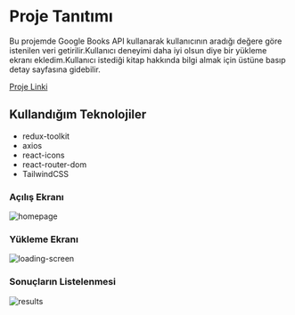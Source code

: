 <h1>Proje Tanıtımı</h1>
<p>Bu projemde Google Books API kullanarak kullanıcının aradığı değere göre istenilen veri getirilir.Kullanıcı deneyimi daha iyi olsun diye bir yükleme ekranı ekledim.Kullanıcı istediği kitap hakkında bilgi almak için üstüne basıp detay sayfasına gidebilir.</p>

<a href='https://book-search-app-patika.netlify.app/' target='_blank'>Proje Linki</a>

<h2>Kullandığım Teknolojiler</h2>
<ul>
<li>redux-toolkit</li>
<li>axios</li>
<li>react-icons</li>
<li>react-router-dom</li>
<li>TailwindCSS</li>
</ul>



<h3>Açılış Ekranı</h3>
<img src="https://user-images.githubusercontent.com/71382413/232593855-0d3bd8e6-05c7-455c-ab5f-6d7f2bbb7660.png" alt="homepage"/>

<br/>

<h3>Yükleme Ekranı</h3>
<img src="https://user-images.githubusercontent.com/71382413/232593873-69749642-b9c1-40f8-90f4-4ec02ce6bdf9.png" alt="loading-screen"/>

<br/>

<h3>Sonuçların Listelenmesi</h3>
<img src="https://user-images.githubusercontent.com/71382413/232593892-656b1a7b-325a-498a-9781-9076ca1a1732.png" alt="results"/>

